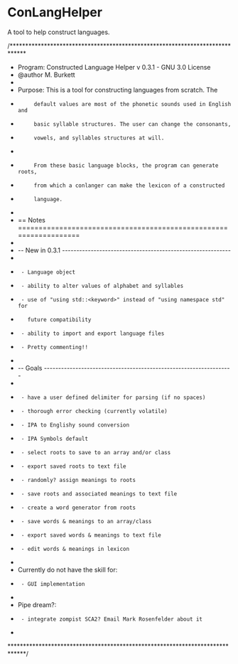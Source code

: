 # ConLangHelper
A tool to help construct languages.

/*****************************************************************************
 * Program: Constructed Language Helper v 0.3.1 - GNU 3.0 License
 * @author M. Burkett
 *
 * Purpose: This is a tool for constructing languages from scratch. The
 *          default values are most of the phonetic sounds used in English and
 *          basic syllable structures. The user can change the consonants,
 *          vowels, and syllables structures at will.
 *
 *          From these basic language blocks, the program can generate roots,
 *          from which a conlanger can make the lexicon of a constructed
 *          language.
 *
 * == Notes ==================================================================
 *
 * -- New in 0.3.1 -----------------------------------------------------------
 *
 *      - Language object
 *      - ability to alter values of alphabet and syllables
 *      - use of "using std::<keyword>" instead of "using namespace std" for
 *        future compatibility
 *      - ability to import and export language files
 *      - Pretty commenting!!
 *
 * -- Goals ------------------------------------------------------------------
 *
 *      - have a user defined delimiter for parsing (if no spaces)
 *      - thorough error checking (currently volatile)
 *      - IPA to Englishy sound conversion
 *      - IPA Symbols default
 *      - select roots to save to an array and/or class
 *      - export saved roots to text file
 *      - randomly? assign meanings to roots
 *      - save roots and associated meanings to text file
 *      - create a word generator from roots
 *      - save words & meanings to an array/class
 *      - export saved words & meanings to text file
 *      - edit words & meanings in lexicon
 *
 *  Currently do not have the skill for:
 *      - GUI implementation
 *
 *  Pipe dream?:
 *      - integrate zompist SCA2? Email Mark Rosenfelder about it
 *
 *****************************************************************************/
